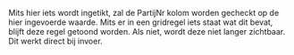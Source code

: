 Mits hier iets wordt ingetikt, zal de PartijNr kolom worden gecheckt op de hier ingevoerde waarde. Mits er in een gridregel iets staat wat dit bevat, blijft deze regel getoond worden. Als niet, wordt deze niet langer zichtbaar. Dit werkt direct bij invoer.